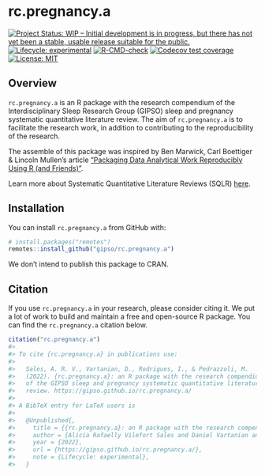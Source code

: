 
<!-- README.md is generated from README.Rmd. Please edit that file -->

# rc.pregnancy.a

<!-- badges: start -->

[![Project Status: WIP – Initial development is in progress, but there
has not yet been a stable, usable release suitable for the
public.](https://www.repostatus.org/badges/latest/wip.svg)](https://www.repostatus.org/#wip)
[![Lifecycle:
experimental](https://img.shields.io/badge/lifecycle-experimental-orange.svg)](https://lifecycle.r-lib.org/articles/stages.html#experimental)
[![R-CMD-check](https://github.com/gipso/rc.pregnancy.a/workflows/R-CMD-check/badge.svg)](https://github.com/gipso/rc.pregnancy.a/actions)
[![Codecov test
coverage](https://codecov.io/gh/gipso/rc.pregnancy.a/branch/main/graph/badge.svg)](https://codecov.io/gh/gipso/rc.pregnancy.a?branch=main)
[![License:
MIT](https://img.shields.io/badge/license-MIT-green)](https://choosealicense.com/licenses/mit/)
<!-- badges: end -->

## Overview

`rc.pregnancy.a` is an R package with the research compendium of the
Interdisciplinary Sleep Research Group (GIPSO) sleep and pregnancy
systematic quantitative literature review. The aim of `rc.pregnancy.a`
is to facilitate the research work, in addition to contributing to the
reproducibility of the research.

The assemble of this package was inspired by Ben Marwick, Carl Boettiger
& Lincoln Mullen’s article [“Packaging Data Analytical Work Reproducibly
Using R (and Friends)”](https://doi.org/10.1080/00031305.2017.1375986).

Learn more about Systematic Quantitative Literature Reviews (SQLR)
[here](https://www.griffith.edu.au/griffith-sciences/school-environment-science/research/systematic-quantitative-literature-review).

## Installation

You can install `rc.pregnancy.a` from GitHub with:

``` r
# install.packages("remotes")
remotes::install_github("gipso/rc.pregnancy.a")
```

We don’t intend to publish this package to CRAN.

## Citation

If you use `rc.pregnancy.a` in your research, please consider citing it.
We put a lot of work to build and maintain a free and open-source R
package. You can find the `rc.pregnancy.a` citation below.

``` r
citation("rc.pregnancy.a")
#> 
#> To cite {rc.pregnancy.a} in publications use:
#> 
#>   Sales, A. R. V., Vartanian, D., Rodrigues, I., & Pedrazzoli, M.
#>   (2022). {rc.pregnancy.a}: an R package with the research compendium
#>   of the GIPSO sleep and pregnancy systematic quantitative literature
#>   review. https://gipso.github.io/rc.pregnancy.a/
#> 
#> A BibTeX entry for LaTeX users is
#> 
#>   @Unpublished{,
#>     title = {{rc.pregnancy.a}: an R package with the research compendium of the GIPSO sleep and pregnancy systematic quantitative literature review},
#>     author = {Alicia Rafaelly Vilefort Sales and Daniel Vartanian and Isadora Rodrigues and Mario Pedrazzoli},
#>     year = {2022},
#>     url = {https://gipso.github.io/rc.pregnancy.a/},
#>     note = {Lifecycle: experimental},
#>   }
```
